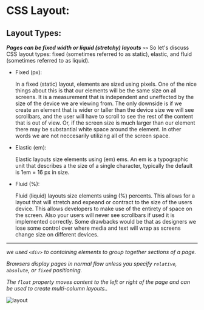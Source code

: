 # CSS Layout:

## **Layout Types:**

***Pages can be fixed width or liquid (stretchy) layouts***
`>>` So let's discuss CSS layout types: fixed (sometimes referred to as static), elastic, and fluid (sometimes referred to as liquid).

* Fixed (px):

    In a fixed (static) layout, elements are sized using pixels. One of the nice things about this is that our elements will be the same size on all screens. It is a measurement that is independent and uneffected by the size of the device we are viewing from. The only downside is if we create an element that is wider or taller than the device size we will see scrollbars, and the user will have to scroll to see the rest of the content that is out of view. Or, if the screen size is much larger than our element there may be substantial white space around the element. In other words we are not neccesarily utilizing all of the screen space.

* Elastic (em):

    Elastic layouts size elements using (em) ems. An em is a typographic unit that describes a the size of a single character, typically the default is 1em = 16 px in size.

* Fluid (%):

    Fluid (liquid) layouts size elements using (%) percents. This allows for a layout that will stretch and expeand or contract to the size of the users device. This allows developers to make use of the entirety of space on the screen. Also your users will never see scrollbars if used it is implemented correctly. Some drawbacks would be that as designers we lose some control over where media and text will wrap as screens change size on different devices.

--- 

*we used `<div>` to containing elements to group together sections of a page.*

*Browsers display pages in normal flow unless you specify `relative`, `absolute`, or `fixed` positioning.*

*The `float` property moves content to the left or right of the page and can be used to create multi-column layouts..*

![layout](https://s3.amazonaws.com/noupe/img/css-layouts24.gif)
